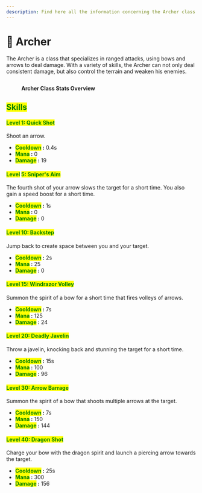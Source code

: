 ```yaml
---
description: Find here all the information concerning the Archer class.
---
```


# 🏹 Archer

The Archer is a class that specializes in ranged attacks, using bows and arrows to deal damage. With a variety of skills, the Archer can not only deal consistent damage, but also control the terrain and weaken his enemies.

<figure><img src="../../.gitbook/assets/Capture d&#x27;écran 2024-12-03 123408.png" alt=""><figcaption><p><strong>Archer Class Stats Overview</strong></p></figcaption></figure>

## <mark style="color:green;">Skills</mark>

#### <mark style="color:green;">Level 1: Quick Shot</mark> <a href="#niveau-1-tir-rapide" id="niveau-1-tir-rapide"></a>

Shoot an arrow.

* <mark style="color:green;">**Cooldown**</mark>**&#x20;:** 0.4s
* <mark style="color:green;">**Mana**</mark>**&#x20;:** 0
* <mark style="color:green;">**Damage**</mark>**&#x20;:** 19

#### <mark style="color:green;">Level</mark> <mark style="color:green;"></mark><mark style="color:green;">**5: Sniper's Aim**</mark> <a href="#niveau-5-visee-du-sniper" id="niveau-5-visee-du-sniper"></a>

The fourth shot of your arrow slows the target for a short time. You also gain a speed boost for a short time.

* <mark style="color:green;">**Cooldown**</mark>**&#x20;:** 1s
* <mark style="color:green;">**Mana**</mark>**&#x20;:** 0
* <mark style="color:green;">**Damage**</mark>**&#x20;:** 0

#### <mark style="color:green;">**Level 10: Backstep**</mark> <a href="#niveau-10-recul" id="niveau-10-recul"></a>

Jump back to create space between you and your target.

* <mark style="color:green;">**Cooldown**</mark>**&#x20;:** 2s
* <mark style="color:green;">**Mana**</mark>**&#x20;:** 25
* <mark style="color:green;">**Damage**</mark>**&#x20;:** 0

#### <mark style="color:green;">**Level 15: Windrazor Volley**</mark> <a href="#niveau-15-coup-vent" id="niveau-15-coup-vent"></a>

Summon the spirit of a bow for a short time that fires volleys of arrows.

* <mark style="color:green;">**Cooldown**</mark>**&#x20;:** 7s
* <mark style="color:green;">**Mana**</mark>**&#x20;:** 125
* <mark style="color:green;">**Damage**</mark>**&#x20;:** 24

#### <mark style="color:green;">**Level 20: Deadly Javelin**</mark> <a href="#niveau-20-javelot-mortel" id="niveau-20-javelot-mortel"></a>

Throw a javelin, knocking back and stunning the target for a short time.

* <mark style="color:green;">**Cooldown**</mark>**&#x20;:** 15s
* <mark style="color:green;">**Mana**</mark>**&#x20;:** 100
* <mark style="color:green;">**Damage**</mark>**&#x20;:** 96

#### <mark style="color:green;">**Level 30: Arrow Barrage**</mark> <a href="#niveau-30-nuee-de-fleches" id="niveau-30-nuee-de-fleches"></a>

Summon the spirit of a bow that shoots multiple arrows at the target.

* <mark style="color:green;">**Cooldown**</mark>**&#x20;:** 7s
* <mark style="color:green;">**Mana**</mark>**&#x20;:** 150
* <mark style="color:green;">**Damage**</mark>**&#x20;:** 144

#### <mark style="color:green;">**Level 40: Dragon Shot**</mark> <a href="#niveau-40-tire-du-dragon" id="niveau-40-tire-du-dragon"></a>

Charge your bow with the dragon spirit and launch a piercing arrow towards the target.

* <mark style="color:green;">**Cooldown**</mark>**&#x20;:** 25s
* <mark style="color:green;">**Mana**</mark>**&#x20;:** 300
* <mark style="color:green;">**Damage**</mark>**&#x20;:** 156
